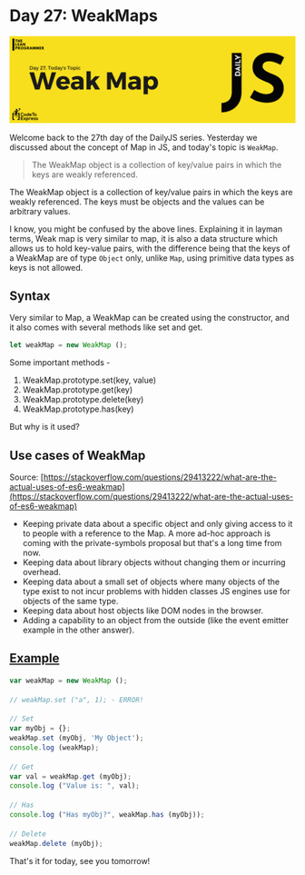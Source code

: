 # Day 27: WeakMaps

![cover](./cover.png)

Welcome back to the 27th day of the DailyJS series. Yesterday we discussed about the concept of Map in JS, and today's topic is `WeakMap`.

> The WeakMap object is a collection of key/value pairs in which the keys are weakly referenced.

The WeakMap object is a collection of key/value pairs in which the keys are weakly referenced. The keys must be objects and the values can be arbitrary values.

I know, you might be confused by the above lines. Explaining it in layman terms, Weak map is very similar to map, it is also a data structure which allows us to hold key-value pairs, with the difference being that the keys of a WeakMap are of type `Object` only, unlike `Map`, using primitive data types as keys is not allowed.

## Syntax

Very similar to Map, a WeakMap can be created using the constructor, and it also comes with several methods like set and get.

```js
let weakMap = new WeakMap ();
```

Some important methods -

1. WeakMap.prototype.set(key, value)
2. WeakMap.prototype.get(key)
3. WeakMap.prototype.delete(key)
4. WeakMap.prototype.has(key)

But why is it used? 

## Use cases of WeakMap

Source: [https://stackoverflow.com/questions/29413222/what-are-the-actual-uses-of-es6-weakmap](https://stackoverflow.com/questions/29413222/what-are-the-actual-uses-of-es6-weakmap)

- Keeping private data about a specific object and only giving access to it to people with a reference to the Map. A more ad-hoc approach is coming with the private-symbols proposal but that's a long time from now.
- Keeping data about library objects without changing them or incurring overhead.
- Keeping data about a small set of objects where many objects of the type exist to not incur problems with hidden classes JS engines use for objects of the same type.
- Keeping data about host objects like DOM nodes in the browser.
- Adding a capability to an object from the outside (like the event emitter example in the other answer).

## [Example](./1.js)

```js
var weakMap = new WeakMap ();

// weakMap.set ("a", 1); - ERROR!

// Set
var myObj = {};
weakMap.set (myObj, 'My Object');
console.log (weakMap);

// Get
var val = weakMap.get (myObj);
console.log ("Value is: ", val);

// Has
console.log ("Has myObj?", weakMap.has (myObj));

// Delete
weakMap.delete (myObj);
```

That's it for today, see you tomorrow!